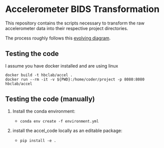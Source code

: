# Accelerometer BIDS Transformation

This repository contains the scripts necessary to transform
the raw accelerometer data into their respective project directories.

The process roughly follows this [evolving diagram](https://drive.google.com/file/d/1wuMSr-RcrVRNRWfBI4J0bQR-8YhSn3kQ/view?usp=sharing).

## Testing the code

I assume you have docker installed and are using linux


```
docker build -t hbclab/accel .
docker run --rm -it -v ${PWD}:/home/coder/project -p 8080:8080 hbclab/accel
```

## Testing the code (manually)
1. Install the conda environment:

    - `conda env create -f environment.yml`

2. install the accel_code locally as an editable package:

    - `pip install -e .`



